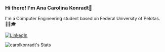 ### Hi there! I'm Ana Carolina Konradt👋

I'm a Computer Engineering student based on Federal University of Pelotas. 👩‍💻🎓 

[![LinkedIn](https://icons8.com/icon/13930/linkedin)](https://www.linkedin.com/in/acarolinakonradt/)

![carolkonradt's Stats](https://github-readme-stats.vercel.app/api?username=carolkonradt&theme=vue-dark&show_icons=true&hide_border=true&count_private=true)
<!--
**carolkonradt/carolkonradt** is a ✨ _special_ ✨ repository because its `README.md` (this file) appears on your GitHub profile.

Here are some ideas to get you started:

- 🔭 I’m currently working on ...
- 🌱 I’m currently learning ...
- 👯 I’m looking to collaborate on ...
- 🤔 I’m looking for help with ...
- 💬 Ask me about ...
- 📫 How to reach me: ...
- 😄 Pronouns: ...
- ⚡ Fun fact: ...
-->
